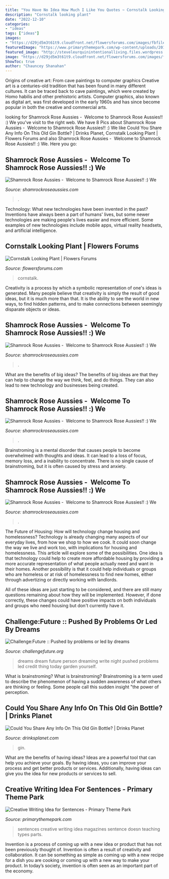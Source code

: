 ```yaml
---
title: "You Have No Idea How Much I Like You Quotes ~ Cornstalk Looking Plant"
description: "Cornstalk looking plant"
date: "2022-12-10"
categories:
- "ideas"
tags: ["ideas"]
images:
- "https://d29jd5m3t61t9.cloudfront.net/flowersforums.com/images/fbfiles/images/image-c6f3bbdd3e177527ec4721c65b2bff75_v_1468254611.jpeg"
featuredImage: "https://www.primarythemepark.com/wp-content/uploads/2019/08/Magazine-Sentences-Pin-b.jpg"
featured_image: "http://steveleurquinintentionalliving.files.wordpress.com/2012/02/dreams1.jpg"
image: "https://d29jd5m3t61t9.cloudfront.net/flowersforums.com/images/fbfiles/images/image-c6f3bbdd3e177527ec4721c65b2bff75_v_1468254611.jpeg"
ShowToc: true
author: "Chauncey Shanahan"
---
```



Origins of creative art: From cave paintings to computer graphics
Creative art is a centuries-old tradition that has been found in many different cultures. It can be traced back to cave paintings, which were created by Homo habilis and other prehistoric artists. Computer graphics, also known as digital art, was first developed in the early 1960s and has since become popular in both the creative and commercial arts.

	

		
looking for Shamrock Rose Aussies - ﻿﻿﻿ Welcome to Shamrock Rose Aussies!! :) We you've visit to the right web. We have 8 Pics about Shamrock Rose Aussies - ﻿﻿﻿ Welcome to Shamrock Rose Aussies!! :) We like Could You Share Any Info On This Old Gin Bottle? | Drinks Planet, Cornstalk Looking Plant | Flowers Forums and also Shamrock Rose Aussies - ﻿﻿﻿ Welcome to Shamrock Rose Aussies!! :) We. Here you go:
		
    
## Shamrock Rose Aussies - ﻿﻿﻿ Welcome To Shamrock Rose Aussies!! :) We

<img loading=lazy src="http://shamrockroseaussies.com/yahoo_site_admin/assets/images/IMG_1549.21122503_std.JPG" onerror="this.onerror=null;this.src='https://tse3.mm.bing.net/th?id=OIP.gdGTQkNiLkwprw75bwM4eAHaER&amp;pid=15.1';" alt="Shamrock Rose Aussies - ﻿﻿﻿ Welcome to Shamrock Rose Aussies!! :) We">

_Source: shamrockroseaussies.com_

>. 

	

Technology: What new technologies have been invented in the past?
Inventions have always been a part of humans' lives, but some newer technologies are making people's lives easier and more efficient. Some examples of new technologies include mobile apps, virtual reality headsets, and artificial intelligence.

    
## Cornstalk Looking Plant | Flowers Forums

<img loading=lazy src="https://d29jd5m3t61t9.cloudfront.net/flowersforums.com/images/fbfiles/images/image-c6f3bbdd3e177527ec4721c65b2bff75_v_1468254611.jpeg" onerror="this.onerror=null;this.src='https://tse3.mm.bing.net/th?id=OIP.Zq3GQDzSxQm_WIYPClSsWAHaJ6&amp;pid=15.1';" alt="Cornstalk Looking Plant | Flowers Forums">

_Source: flowersforums.com_

>cornstalk. 

	

Creativity is a process by which a symbolic representation of one's ideas is generated. Many people believe that creativity is simply the result of good ideas, but it is much more than that. It is the ability to see the world in new ways, to find hidden patterns, and to make connections between seemingly disparate objects or ideas.

    
## Shamrock Rose Aussies - ﻿﻿﻿ Welcome To Shamrock Rose Aussies!! :) We

<img loading=lazy src="http://shamrockroseaussies.com/yahoo_site_admin/assets/images/20150531_154218.150212244_std.jpg" onerror="this.onerror=null;this.src='https://tse4.mm.bing.net/th?id=OIP.JNjDIkg3vSmWXZKoGCxPUQHaEK&amp;pid=15.1';" alt="Shamrock Rose Aussies - ﻿﻿﻿ Welcome to Shamrock Rose Aussies!! :) We">

_Source: shamrockroseaussies.com_

>. 

	

What are the benefits of big ideas?
The benefits of big ideas are that they can help to change the way we think, feel, and do things. They can also lead to new technology and businesses being created.

    
## Shamrock Rose Aussies - ﻿﻿﻿ Welcome To Shamrock Rose Aussies!! :) We

<img loading=lazy src="http://shamrockroseaussies.com/yahoo_site_admin/assets/images/DSC_0147.83222412_std.JPG" onerror="this.onerror=null;this.src='https://tse2.mm.bing.net/th?id=OIP.COBNMtWg1s3l-nPXNGFJGgHaE9&amp;pid=15.1';" alt="Shamrock Rose Aussies - ﻿﻿﻿ Welcome to Shamrock Rose Aussies!! :) We">

_Source: shamrockroseaussies.com_

>. 

	

Brainstroming is a mental disorder that causes people to become overwhelmed with thoughts and ideas. It can lead to a loss of focus, memory loss, and a inability to concentrate. There is no single cause of brainstroming, but it is often caused by stress and anxiety.

    
## Shamrock Rose Aussies - ﻿﻿﻿ Welcome To Shamrock Rose Aussies!! :) We

<img loading=lazy src="http://shamrockroseaussies.com/yahoo_site_admin/assets/images/DSC_0591.13110829_std.jpg" onerror="this.onerror=null;this.src='https://tse3.mm.bing.net/th?id=OIP.GSv0txSMh7XlJMhdFJEPMAHaF3&amp;pid=15.1';" alt="Shamrock Rose Aussies - ﻿﻿﻿ Welcome to Shamrock Rose Aussies!! :) We">

_Source: shamrockroseaussies.com_

>. 

	

The Future of Housing: How will technology change housing and homelessness?
Technology is already changing many aspects of our everyday lives, from how we shop to how we cook. It could soon change the way we live and work too, with implications for housing and homelessness. This article will explore some of the possibilities. 
One idea is that technology could help to create more affordable housing by providing a more accurate representation of what people actually need and want in their homes. Another possibility is that it could help individuals or groups who are homeless or at risk of homelessness to find new homes, either through advertizing or directly working with landlords. 

All of these ideas are just starting to be considered, and there are still many questions remaining about how they will be implemented. However, if done correctly, these changes could have positive impacts on both individuals and groups who need housing but don't currently have it.

    
## Challenge:Future :: Pushed By Problems Or Led By Dreams

<img loading=lazy src="http://steveleurquinintentionalliving.files.wordpress.com/2012/02/dreams1.jpg" onerror="this.onerror=null;this.src='https://tse3.mm.bing.net/th?id=OIP.uGN-O1YHjeoh41xPcbGKhQHaE7&amp;pid=15.1';" alt="Challenge:Future :: Pushed by problems or led by dreams">

_Source: challengefuture.org_

>dreams dream future person dreaming write night pushed problems led credit thing today garden yourself. 

	

What is brainstroming?
What is brainstroming? Brainstroming is a term used to describe the phenomenon of having a sudden awareness of what others are thinking or feeling. Some people call this sudden insight "the power of perception.

    
## Could You Share Any Info On This Old Gin Bottle? | Drinks Planet

<img loading=lazy src="https://decg5lu73tfmh.cloudfront.net/drinksplanet.com/images/fbfiles/images/828w/FB6B8219-0560-4C78-8200-32E9D3E206A5-d4ecu1oqf6_v_1595637265.jpeg" onerror="this.onerror=null;this.src='https://tse1.mm.bing.net/th?id=OIP.WetLaQESNlgxhb3wKJRhUQHaJ4&amp;pid=15.1';" alt="Could You Share Any Info On This Old Gin Bottle? | Drinks Planet">

_Source: drinksplanet.com_

>gin. 

	

What are the benefits of having ideas?
Ideas are a powerful tool that can help you achieve your goals. By having ideas, you can improve your process and get better products or services. Additionally, having ideas can give you the idea for new products or services to sell.

    
## Creative Writing Idea For Sentences - Primary Theme Park

<img loading=lazy src="https://www.primarythemepark.com/wp-content/uploads/2019/08/Magazine-Sentences-Pin-b.jpg" onerror="this.onerror=null;this.src='https://tse4.mm.bing.net/th?id=OIP.g_duB5-oLOBOO4D6qi9HXQHaLH&amp;pid=15.1';" alt="Creative Writing Idea for Sentences - Primary Theme Park">

_Source: primarythemepark.com_

>sentences creative writing idea magazines sentence doesn teaching types parts. 

	

Invention is a process of coming up with a new idea or product that has not been previously thought of. Invention is often a result of creativity and collaboration. It can be something as simple as coming up with a new recipe for a dish you are cooking or coming up with a new way to make your product. In today’s society, invention is often seen as an important part of the economy.

